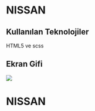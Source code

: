 <h1>NISSAN</h1>

<h2>Kullanılan Teknolojiler</h2>

HTML5 ve scss

<h2>Ekran Gifi</h2>

![](ekran.gif)
# NISSAN
